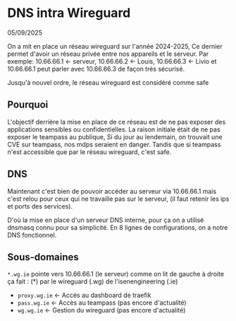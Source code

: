 # DNS intra Wireguard
05/09/2025

On a mit en place un réseau wireguard sur l'année 2024-2025,
Ce dernier permet d'avoir un réseau privée entre nos appareils et le serveur.
Par exemple: 10.66.66.1 <- serveur, 10.66.66.2 <- Louis, 10.66.66.3 <- Livio
et 10.66.66.1 peut parler avec 10.66.66.3 de façon très sécurisé.

Jusqu'à nouvel ordre, le réseau wireguard est considéré comme safe

## Pourquoi

L'objectif derrière la mise en place de ce réseau est de ne pas 
exposer des applications sensibles ou confidentielles.
La raison initiale était de ne pas exposer le teampass au publique,
Si du jour au lendemain, on trouvait une CVE sur teampass, nos mdps seraient en danger.
Tandis que si teampass n'est accessible que par le réseau wireguard, c'est safe.

## DNS

Maintenant c'est bien de pouvoir accéder au serveur via 10.66.66.1 
mais c'est relou pour ceux qui ne travaille pas sur le serveur, 
(il faut retenir les ips et ports des services).

D'où la mise en place d'un serveur DNS interne, 
pour ça on a utilisé dnsmasq connu pour sa simplicité.
En 8 lignes de configurations, on a notre DNS fonctionnel.

## Sous-domaines

`*.wg.ie` pointe vers 10.66.66.1 (le serveur)
comme on lit de gauche à droite ça fait :
<service>(*) par le wireguard (.wg) de l'isenengineering (.ie)

 - `proxy.wg.ie` <- Accès au dashboard de traefik
 - `pass.wg.ie` <- Accès au teampass (pas encore d'actualité)
 - `wg.wg.ie` <- Gestion du wireguard (pas encore d'actualité)
